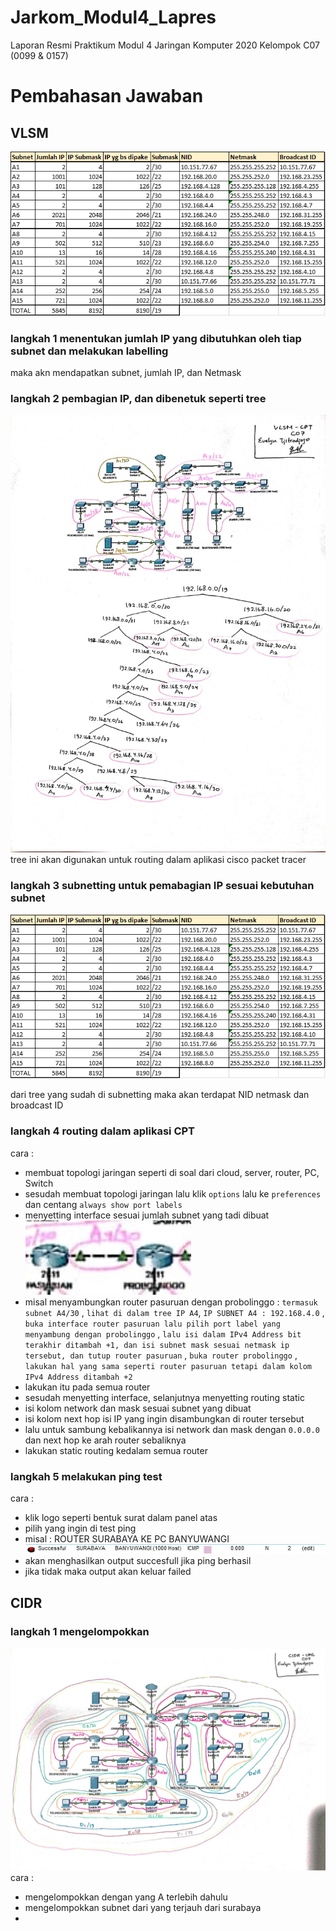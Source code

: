 # Jarkom_Modul4_Lapres
Laporan Resmi Praktikum Modul 4 Jaringan Komputer 2020  Kelompok C07 (0099 &amp; 0157)
# Pembahasan Jawaban
## VLSM
![alt text](https://github.com/NaufalRafi-hub/Jarkom_Modul4_Lapres/blob/main/imageprak4/VLSM_table.png)
### langkah 1 menentukan jumlah IP yang dibutuhkan oleh tiap subnet dan melakukan labelling
maka akn mendapatkan subnet, jumlah IP, dan Netmask
### langkah 2 pembagian IP, dan dibenetuk seperti tree
![alt text](https://github.com/NaufalRafi-hub/Jarkom_Modul4_Lapres/blob/main/imageprak4/VLSM_Tree.jpeg)
tree  ini akan digunakan untuk routing dalam aplikasi cisco packet tracer
### langkah 3 subnetting untuk pemabagian IP sesuai kebutuhan subnet
![alt text](https://github.com/NaufalRafi-hub/Jarkom_Modul4_Lapres/blob/main/imageprak4/VLSM_table.png)

dari tree yang sudah di subnetting maka akan terdapat NID netmask dan broadcast ID
### langkah 4 routing dalam aplikasi CPT   
cara :
+ membuat topologi jaringan seperti di soal dari cloud, server, router, PC, Switch
+ sesudah membuat topologi jaringan lalu klik `options` lalu ke `preferences` dan centang `always show port labels`
+ menyetting interface sesuai jumlah subnet yang tadi dibuat
![alt text](https://github.com/NaufalRafi-hub/Jarkom_Modul4_Lapres/blob/main/imageprak4/img4.1.jpg)
+ misal menyambungkan router pasuruan dengan probolinggo : `termasuk subnet A4/30` , `lihat di dalam tree IP A4`, `IP SUBNET A4 : 192.168.4.0` , `buka interface router pasuruan lalu pilih port label yang menyambung dengan probolinggo` , `lalu isi dalam IPv4 Address bit terakhir ditambah +1, dan isi subnet mask sesuai netmask ip tersebut, dan tutup router pasuruan` , `buka router probolinggo` , `lakukan hal yang sama seperti router pasuruan tetapi dalam kolom IPv4 Address ditambah +2`
+ lakukan itu pada semua router 
+ sesudah menyetting interface, selanjutnya menyetting routing static
+ isi kolom network dan mask sesuai subnet yang dibuat 
+ isi kolom next hop isi IP yang ingin disambungkan di router tersebut
+ lalu untuk sambung kebalikannya isi network dan mask dengan `0.0.0.0` dan next hop ke arah router sebaliknya
+ lakukan static routing kedalam semua router
### langkah 5 melakukan ping test
cara : 
+ klik logo seperti bentuk surat dalam panel atas
+ pilih yang ingin di test ping
+ misal :
ROUTER SURABAYA KE PC BANYUWANGI
![alt text](https://github.com/NaufalRafi-hub/Jarkom_Modul4_Lapres/blob/main/imageprak4/img4.2.jpg)
+ akan menghasilkan output succesfull jika ping berhasil
+ jika tidak maka output akan keluar failed


## CIDR
### langkah 1 mengelompokkan 
![alt text](https://github.com/NaufalRafi-hub/Jarkom_Modul4_Lapres/blob/main/imageprak4/CIDR_Diagram.jpeg)
cara :
+ mengelompokkan dengan yang A terlebih dahulu
+ mengelompokkan subnet dari yang terjauh dari surabaya
+ 
